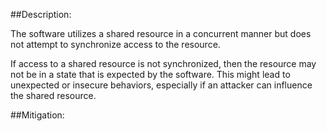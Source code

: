 ##Description:

The software utilizes a shared resource in a concurrent manner but does not attempt to synchronize access to the resource.

If access to a shared resource is not synchronized, then the resource may not be in a state that is expected by the software. This might lead to unexpected or insecure behaviors, especially if an attacker can influence the shared resource.

##Mitigation:
